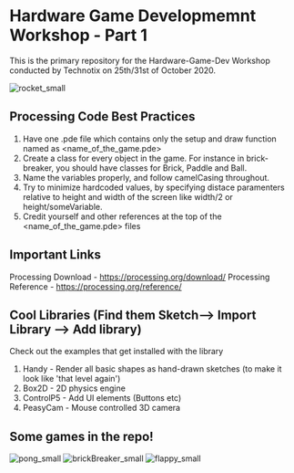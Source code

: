 # Hardware Game Developmemnt Workshop - Part 1
This is the primary repository for the Hardware-Game-Dev Workshop conducted by Technotix on 25th/31st of October 2020.

![rocket_small](https://user-images.githubusercontent.com/44057927/97206863-4f450000-17df-11eb-8f4c-c6d2df8a3719.gif)


## Processing Code Best Practices

1) Have one .pde file which contains only the setup and draw function named as <name_of_the_game.pde>
2) Create a class for every object in the game. For instance in brick-breaker, you should have classes for Brick, Paddle and Ball.
3) Name the variables properly, and follow camelCasing throughout.
4) Try to minimize hardcoded values, by specifying distace paramenters relative to height and width of the screen like width/2 or height/someVariable.
5) Credit yourself and other references at the top of the <name_of_the_game.pde> files

## Important Links
Processing Download - https://processing.org/download/
Processing Reference - https://processing.org/reference/

## Cool Libraries (Find them Sketch--> Import Library --> Add library)
Check out the examples that get installed with the library

1) Handy - Render all basic shapes as hand-drawn sketches (to make it look like 'that level again')
2) Box2D - 2D physics engine 
3) ControlP5 - Add UI elements (Buttons etc)
4) PeasyCam - Mouse controlled 3D camera

## Some games in the repo!

![pong_small](https://user-images.githubusercontent.com/44057927/97206857-4e13d300-17df-11eb-953a-c7029cebcbdc.gif)
![brickBreaker_small](https://user-images.githubusercontent.com/44057927/97206876-510ec380-17df-11eb-83a2-ed773c5f25be.gif)
![flappy_small](https://user-images.githubusercontent.com/44057927/97206866-50762d00-17df-11eb-96b8-89cc4b94151e.gif)

